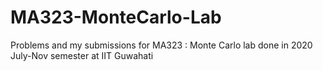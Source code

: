# MA323-MonteCarlo-Lab
Problems and my submissions for MA323 : Monte Carlo lab done in 2020 July-Nov semester at IIT Guwahati
